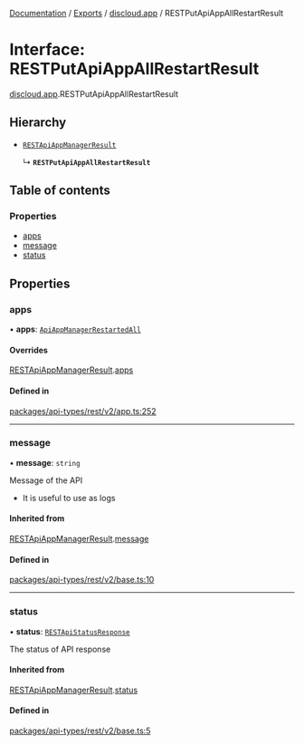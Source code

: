 [Documentation](../README.md) / [Exports](../modules.md) / [discloud.app](../modules/discloud_app.md) / RESTPutApiAppAllRestartResult

# Interface: RESTPutApiAppAllRestartResult

[discloud.app](../modules/discloud_app.md).RESTPutApiAppAllRestartResult

## Hierarchy

- [`RESTApiAppManagerResult`](discloud_app.RESTApiAppManagerResult.md)

  ↳ **`RESTPutApiAppAllRestartResult`**

## Table of contents

### Properties

- [apps](discloud_app.RESTPutApiAppAllRestartResult.md#apps)
- [message](discloud_app.RESTPutApiAppAllRestartResult.md#message)
- [status](discloud_app.RESTPutApiAppAllRestartResult.md#status)

## Properties

### apps

• **apps**: [`ApiAppManagerRestartedAll`](discloud_app.ApiAppManagerRestartedAll.md)

#### Overrides

[RESTApiAppManagerResult](discloud_app.RESTApiAppManagerResult.md).[apps](discloud_app.RESTApiAppManagerResult.md#apps)

#### Defined in

[packages/api-types/rest/v2/app.ts:252](https://github.com/discloud/discloud.app/blob/bf097cb/packages/api-types/rest/v2/app.ts#L252)

___

### message

• **message**: `string`

Message of the API
- It is useful to use as logs

#### Inherited from

[RESTApiAppManagerResult](discloud_app.RESTApiAppManagerResult.md).[message](discloud_app.RESTApiAppManagerResult.md#message)

#### Defined in

[packages/api-types/rest/v2/base.ts:10](https://github.com/discloud/discloud.app/blob/bf097cb/packages/api-types/rest/v2/base.ts#L10)

___

### status

• **status**: [`RESTApiStatusResponse`](../modules/discloud_app.md#restapistatusresponse)

The status of API response

#### Inherited from

[RESTApiAppManagerResult](discloud_app.RESTApiAppManagerResult.md).[status](discloud_app.RESTApiAppManagerResult.md#status)

#### Defined in

[packages/api-types/rest/v2/base.ts:5](https://github.com/discloud/discloud.app/blob/bf097cb/packages/api-types/rest/v2/base.ts#L5)
